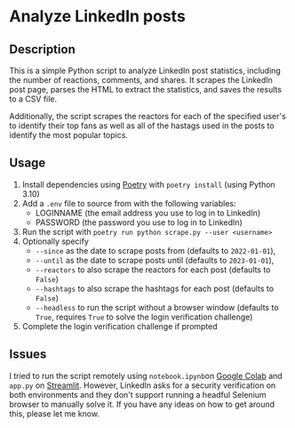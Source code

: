 # Analyze LinkedIn posts

## Description

This is a simple Python script to analyze LinkedIn post statistics, including the number of reactions, comments, and shares. It scrapes the LinkedIn post page, parses the HTML to extract the statistics, and saves the results to a CSV file.

Additionally, the script scrapes the reactors for each of the specified user's to identify their top fans as well as all of the hastags used in the posts to identify the most popular topics.

## Usage

1. Install dependencies using [Poetry](https://github.com/python-poetry/poetry) with `poetry install` (using Python 3.10)
2. Add a `.env` file to source from with the following variables:
    - LOGINNAME (the email address you use to log in to LinkedIn)
    - PASSWORD (the password you use to log in to LinkedIn)
3. Run the script with `poetry run python scrape.py --user <username>`
4. Optionally specify
    - `--since` as the date to scrape posts from (defaults to `2022-01-01`),
    - `--until` as the date to scrape posts until (defaults to `2023-01-01`),
    - `--reactors` to also scrape the reactors for each post (defaults to `False`)
    - `--hashtags` to also scrape the hashtags for each post (defaults to `False`)
    - `--headless` to run the script without a browser window (defaults to `True`, requires `True` to solve the login verification challenge)
5. Complete the login verification challenge if prompted

## Issues

I tried to run the script remotely using `notebook.ipynb`on [Google Colab](https://colab.research.google.com) and `app.py` on [Streamlit](https://streamlit.io). However, LinkedIn asks for a security verification on both environments and they don't support running a headful Selenium browser to manually solve it. If you have any ideas on how to get around this, please let me know.